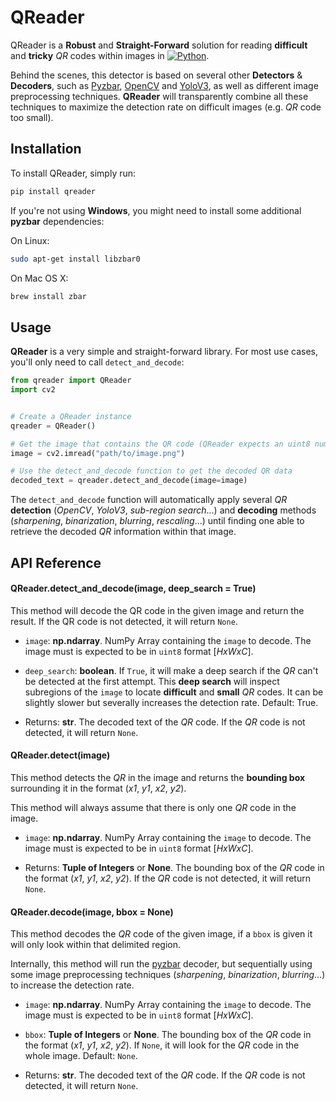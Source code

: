 # QReader

QReader is a **Robust** and **Straight-Forward** solution for reading **difficult** and **tricky** _QR_ codes within images in <a href=https://www.python.org/ target="_blank"><img alt="Python" title="Python" src="https://img.shields.io/static/v1?label=&message=Python&color=3C78A9&logo=python&logoColor=FFFFFF"></a>.

Behind the scenes, this detector is based on several other **Detectors** & **Decoders**, such as <a href="https://github.com/NaturalHistoryMuseum/pyzbar" target="_blank">Pyzbar</a>, <a href="https://opencv.org/" target="_blank">OpenCV</a> and <a href="https://github.com/Gbellport/QR-code-localization-YOLOv3" target="_blank">YoloV3</a>, as well as different image preprocessing techniques. **QReader** will transparently combine all these techniques to maximize the detection rate on difficult images (e.g. _QR_ code too small).

## Installation

To install QReader, simply run:

```bash
pip install qreader
```

If you're not using **Windows**, you might need to install some additional **pyzbar** dependencies:

On Linux:
```bash
sudo apt-get install libzbar0
```

On Mac OS X:
```bash
brew install zbar
```

## Usage

**QReader** is a very simple and straight-forward library. For most use cases, you'll only need to call ``detect_and_decode``:

```python
from qreader import QReader
import cv2


# Create a QReader instance
qreader = QReader()

# Get the image that contains the QR code (QReader expects an uint8 numpy array)
image = cv2.imread("path/to/image.png")

# Use the detect_and_decode function to get the decoded QR data
decoded_text = qreader.detect_and_decode(image=image)
```

The ``detect_and_decode`` function will automatically apply several _QR_ **detection** (_OpenCV_, _YoloV3_, _sub-region search_...) and **decoding** methods (_sharpening_, _binarization_, _blurring_, _rescaling_...) until finding one able to retrieve the decoded _QR_ information within that image.


## API Reference

#### QReader.detect_and_decode(image, deep_search = True)

This method will decode the QR code in the given image and return the result. If the QR code is not detected, it will  return ``None``.

- ``image``: **np.ndarray**. NumPy Array containing the ``image`` to decode. The image must is expected to be in ``uint8`` format [_HxWxC_].
- ``deep_search``: **boolean**. If ``True``, it will make a deep search if the _QR_ can't be detected at the first attempt. This **deep search** will inspect subregions of the ``image`` to locate **difficult** and **small** _QR_ codes. It can be slightly slower but severally increases the detection rate. Default: True.


- Returns: **str**. The decoded text of the _QR_ code. If the _QR_ code is not detected, it will return ``None``.

#### QReader.detect(image)

This method detects the _QR_ in the image and returns the **bounding box** surrounding it in the format (_x1_, _y1_, _x2_, _y2_). 

This method will always assume that there is only one _QR_ code in the image.

- ``image``: **np.ndarray**. NumPy Array containing the ``image`` to decode. The image must is expected to be in ``uint8`` format [_HxWxC_].


- Returns: **Tuple of Integers** or **None**. The bounding box of the _QR_ code in the format (_x1_, _y1_, _x2_, _y2_). If the _QR_ code is not detected, it will return ``None``.


#### QReader.decode(image, bbox = None)

This method decodes the _QR_ code of the given image, if a ``bbox`` is given it will only look within that delimited region.

Internally, this method will run the <a href="https://github.com/NaturalHistoryMuseum/pyzbar" target="_blank">pyzbar</a> decoder, but sequentially using some image preprocessing techniques (_sharpening_, _binarization_, _blurring_...) to increase the detection rate.

- ``image``: **np.ndarray**. NumPy Array containing the ``image`` to decode. The image must is expected to be in ``uint8`` format [_HxWxC_].
- ``bbox``: **Tuple of Integers** or **None**. The bounding box of the _QR_ code in the format (_x1_, _y1_, _x2_, _y2_). If ``None``, it will look for the _QR_ code in the whole image. Default: ``None``.


- Returns: **str**. The decoded text of the _QR_ code. If the _QR_ code is not detected, it will return ``None``.
